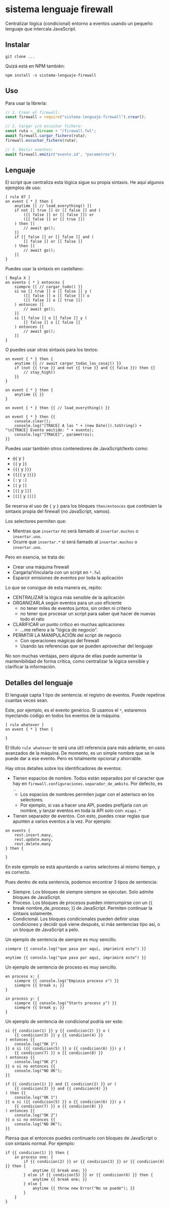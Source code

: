 # sistema lenguaje firewall

Centralizar lógica (condicional) entorno a eventos usando un pequeño lenguaje que intercala JavaScript.

## Instalar

```
git clone ...
```

Quizá está en NPM también:

```
npm install -s sistema-lenguaje-firewall
```

## Uso

Para usar la librería:

```js
// 1. Crear el firewall:
const firewall = require("sistema-lenguaje-firewall").crear();

// 2. Cargar y/o escuchar fichero:
const ruta =__dirname + "/firewall.fwl";
await firewall.cargar_fichero(ruta);
firewall.escuchar_fichero(ruta);

// 3. Emitir eventos:
await firewall.emitir("evento.id", "parametros");
```

## Lenguaje

El script que centraliza esta lógica sigue su propia sintaxis. He aquí algunos ejemplos de uso:

```
[ rule 87 ]
on event { * } then {
    anytime [[ // load_everything() ]]
    if not [[ true ]] or [[ false ]] and (
        ([[ false ]] or [[ false ]]) or
        ([[ false ]] or [[ true ]])
    ) then [[ 
        // await go();
    ]]
    if [[ false ]] or [[ false ]] and (
        [[ false ]] or [[ false ]]
    ) then [[ 
        // await go();
    ]]
}
```

Puedes usar la sintaxis en castellano:

```
[ Regla X ]
en evento { * } entonces {
    siempre [[ // cargar_todo() ]]
    si no [[ true ]] o [[ false ]] y (
        ([[ false ]] o [[ false ]]) o
        ([[ false ]] o [[ true ]])
    ) entonces [[ 
        // await go();
    ]]
    si [[ false ]] o [[ false ]] y (
        [[ false ]] o [[ false ]]
    ) entonces [[ 
        // await go();
    ]]
}
```

O puedes usar otras sintaxis para los textos:

```
on event { * } then {
    anytime {{ // await cargar_todas_las_cosaj() }}
    if (not {{ true }} and not {{ true }} and {{ false }}) then {{
        // stay_high()
    }}
}

on event { * } then {
    anytime {{ }}
}

on event { * } then {{ // load_everything() }}

on event { * } then {{
    console.clear();
    console.log("[TRACE] A las " + (new Date()).toString() + "\n[TRACE] Evento emitido: " + evento);
    console.log("[TRACE]", parametros);
}}
```

Puedes usar también otros contenedores de JavaScript/texto como:
  - `@{` y `}`
  - `{{` y `}}`
  - `{{{` y `}}}`
  - `{{{{` y `}}}}`
  - `[:` y `:]`
  - `[[` y `]]`
  - `[[[` y `]]]`
  - `[[[[` y `]]]]`

Se reserva el uso de `{` y `}` para los bloques `then/entonces` que continúen la sintaxis propia del firewall (no JavaScript, vamos).

Los selectores permiten que:
  - Mientras que `insertar` no será llamado al `insertar.muchos` o `insertar.uno`.
  - Ocurre que `insertar.*` sí será llamado al `insertar.muchos` o `insertar.uno`.

Pero en esencia, se trata de:
  - Crear una máquina firewall
  - Cargarla/Vincularla con un script en `*.fwl`
  - Esparcir emisiones de eventos por toda la aplicación

Lo que se consigue de esta manera es, repito:
  - CENTRALIZAR la lógica más sensible de la aplicación
  - ORGANIZARLA según eventos para un uso eficiente
    - no tener miles de eventos juntos, sin orden ni criterio
    - no tener que procesar un script para saber qué hacer de nuevas todo el rato
  - CLARIFICAR un punto crítico en muchas aplicaciones
    - ...me refiero a la "lógica de negocio".
  - PERMITIR LA MANIPULACIÓN del script de negocio
    - Con operaciones mágicas del firewall
    - Usando las referencias que se pueden aprovechar del lenguaje

No son muchas ventajas, pero alguna de ellas puede aumentar la mantenibilidad de forma crítica, como centralizar la lógica sensible y clarificar la información.

## Detalles del lenguaje

El lenguaje capta 1 tipo de sentencia: el registro de eventos. Puede repetirse cuantas veces sean.

Este, por ejemplo, es el evento genérico. Si usamos el `*`, estaremos inyectando código en todos los eventos de la máquina.

```
[ rule whatever ]
on event { * } then {
    
}
```

El título `rule whatever` te será una útil referencia para más adelante, en usos avanzados de la máquina. De momento, es un simple nombre que se le puede dar a ese evento. Pero es totalmente opcional y ahorrable.

Hay otros detalles sobre los identificadores de eventos:

  - Tienen espacios de nombre. Todos están separados por el caracter que hay en `firewall.configuraciones.separador_de_ambito`. Por defecto, es `.`.
    - Los espacios de nombres permiten jugar con el asterisco en los selectores.
    - Por ejemplo, si vas a hacer una API, puedes prefijarla con un nombre, y lanzar eventos en toda la API solo con: `miapi.*`
  - Tienen separador de eventos. Con esto, puedes crear reglas que apunten a varios eventos a la vez. Por ejemplo:

```
on events {
    rest.insert.many,
    rest.update.many,
    rest.delete.many
} then {
    
}
```

En este ejemplo se está apuntando a varios selectores al mismo tiempo, y es correcto.

Pues dentro de esta sentencia, podemos encontrar 3 tipos de sentencia:

  - Siempre. Los bloques de siempre siempre se ejecutan. Solo admite bloques de JavaScript.
  - Proceso. Los bloques de procesos pueden interrumpirse con un {{ break nombre_de_proceso; }} de JavaScript. Permiten continuar la sintaxis solamente.
  - Condicional. Los bloques condicionales pueden definir unas condiciones y decidir qué viene después, si más sentencias tipo así, o un bloque de JavaScript a pelo.

Un ejemplo de sentencia de siempre es muy sencillo.

```
siempre {{ console.log("que pasa por aquí, imprimirá esto") }}

anytime {{ console.log("que pasa por aquí, imprimirá esto") }}
```

Un ejemplo de sentencia de proceso es muy sencillo.

```
en proceso x: {
    siempre {{ console.log("Empieza proceso x") }}
    siempre {{ break x; }}
}

in process y: {
    siempre {{ console.log("Starts process y") }}
    siempre {{ break y; }}
}
```

Un ejemplo de sentencia de condicional podría ser este:

```
si {{ condicion(1) }} y {{ condicion(2) }} o (
    {{ condicion(3) }} y {{ condicion(4) }}
) entonces {{
    console.log("OK 1")
}} o si ({{ condicion(5) }} o {{ condicion(6) }}) y (
    {{ condicion(7) }} o {{ condicion(8) }}
) entonces {{
    console.log("OK 2")
}} o si no entonces {{
    console.log("NO OK");
}}

if {{ condicion(1) }} and {{ condicion(2) }} or (
    {{ condicion(3) }} and {{ condicion(4) }}
) then {{
    console.log("OK 1")
}} o si ({{ condicion(5) }} o {{ condicion(6) }}) y (
    {{ condicion(7) }} o {{ condicion(8) }}
) entonces {{
    console.log("OK 2")
}} o si no entonces {{
    console.log("NO OK");
}}
```

Piensa que el entonces puedes continuarlo con bloques de JavaScript o con sintaxis normal. Por ejemplo:

```
if {{ condicion(1) }} then {
    in process one: {
        if {{ condicion(2) }} or {{ condicion(3) }} or {{ condicion(4) }} then {
            anytime {{ break one; }}
        } else if {{ condicion(5) }} or {{ condicion(6) }} then {
            anytime {{ break one; }}
        } else {
            anytime {{ throw new Error("No se puede"); }}
        }
    }
}
```